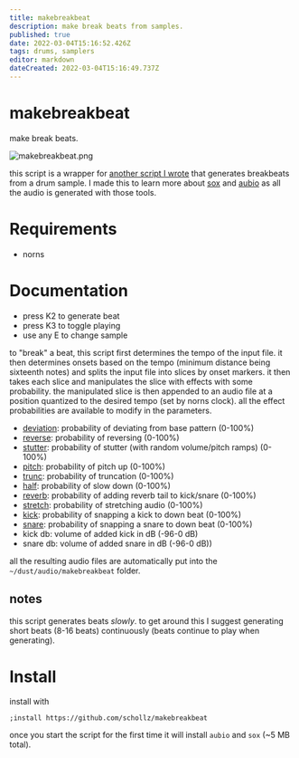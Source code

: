 ```yaml
---
title: makebreakbeat
description: make break beats from samples.
published: true
date: 2022-03-04T15:16:52.426Z
tags: drums, samplers
editor: markdown
dateCreated: 2022-03-04T15:16:49.737Z
---
```


# makebreakbeat

make break beats.

![makebreakbeat.png](/community/infinitedigits/makebreakbeat.png)

this script is a wrapper for [another script I wrote](https://github.com/schollz/dnb.lua/) that generates breakbeats from a drum sample. I made this to learn more about [sox](http://sox.sourceforge.net/) and [aubio](https://aubio.org/) as all the audio is generated with those tools.

# Requirements

- norns

# Documentation

- press K2 to generate beat
- press K3 to toggle playing
- use any E to change sample

to "break" a beat, this script first determines the tempo of the input file. it then determines onsets based on the tempo (minimum distance being sixteenth notes) and splits the input file into slices by onset markers. it then takes each slice and manipulates the slice with effects with some probability. the manipulated slice is then appended to an audio file at a position quantized to the desired tempo (set by norns clock). all the effect probabilities are available to modify in the parameters.

- [deviation](https://github.com/schollz/makebreakbeat/blob/a81972cd0b642a5efa309b46867e8bc090bb4957/lib/dnb.lua#L546-L548): probability of deviating from base pattern (0-100%)
- [reverse](https://github.com/schollz/makebreakbeat/blob/a81972cd0b642a5efa309b46867e8bc090bb4957/lib/dnb.lua#L611): probability of reversing (0-100%)
- [stutter](https://github.com/schollz/makebreakbeat/blob/a81972cd0b642a5efa309b46867e8bc090bb4957/lib/dnb.lua#L292-L330): probability of stutter (with random volume/pitch ramps) (0-100%)
- [pitch](https://github.com/schollz/makebreakbeat/blob/a81972cd0b642a5efa309b46867e8bc090bb4957/lib/dnb.lua#L595): probability of pitch up (0-100%)
- [trunc](https://github.com/schollz/makebreakbeat/blob/a81972cd0b642a5efa309b46867e8bc090bb4957/lib/dnb.lua#L333-L346): probability of truncation (0-100%)
- [half](https://github.com/schollz/makebreakbeat/blob/a81972cd0b642a5efa309b46867e8bc090bb4957/lib/dnb.lua#L603): probability of slow down (0-100%)
- [reverb](https://github.com/schollz/makebreakbeat/blob/a81972cd0b642a5efa309b46867e8bc090bb4957/lib/dnb.lua#L655): probability of adding reverb tail to kick/snare (0-100%)
- [stretch](https://github.com/schollz/makebreakbeat/blob/a81972cd0b642a5efa309b46867e8bc090bb4957/lib/dnb.lua#L281-L290): probability of stretching audio (0-100%)
- [kick](https://github.com/schollz/makebreakbeat/blob/a81972cd0b642a5efa309b46867e8bc090bb4957/lib/dnb.lua#L577): probability of snapping a kick to down beat (0-100%)
- [snare](https://github.com/schollz/makebreakbeat/blob/a81972cd0b642a5efa309b46867e8bc090bb4957/lib/dnb.lua#L586): probability of snapping a snare to down beat (0-100%)
- kick db:  volume of added kick in dB (-96-0 dB)
- snare db:  volume of added snare in dB (-96-0 dB))

all the resulting audio files are automatically put into the `~/dust/audio/makebreakbeat` folder.

## notes

this script generates beats *slowly*. to get around this I suggest generating short beats (8-16 beats) continuously (beats continue to play when generating).

# Install

install with

```
;install https://github.com/schollz/makebreakbeat
```

once you start the script for the first time it will install `aubio` and `sox` (~5 MB total).
